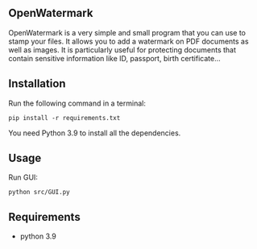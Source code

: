 ## OpenWatermark
OpenWatermark is a very simple and small program that you can use to stamp your files. It allows you to add a watermark on PDF documents as well as images. It is particularly useful for protecting documents that contain sensitive information like ID, passport, birth certificate...

## Installation
Run the following command in a terminal:
```
pip install -r requirements.txt
```
You need Python 3.9 to install all the dependencies.

## Usage
Run GUI:
```
python src/GUI.py
```

## Requirements
- python 3.9

